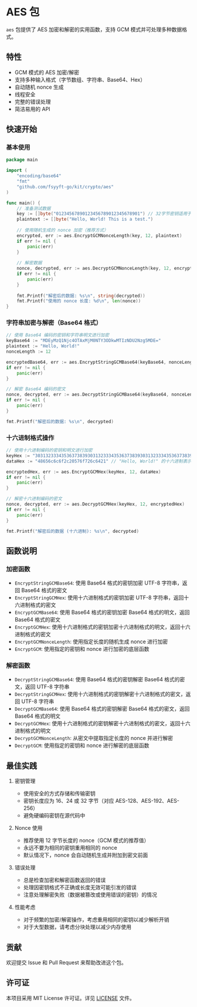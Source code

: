 # AES 包

`aes` 包提供了 AES 加密和解密的实用函数，支持 GCM 模式并可处理多种数据格式。

## 特性

- GCM 模式的 AES 加密/解密
- 支持多种输入格式（字节数组、字符串、Base64、Hex）
- 自动随机 nonce 生成
- 线程安全
- 完整的错误处理
- 简洁易用的 API

## 快速开始

### 基本使用

```go
package main

import (
    "encoding/base64"
    "fmt"
    "github.com/fsyyft-go/kit/crypto/aes"
)

func main() {
    // 准备测试数据
    key := []byte("01234567890123456789012345678901") // 32字节密钥适用于AES-256
    plaintext := []byte("Hello, World! This is a test.")
    
    // 使用随机生成的 nonce 加密（推荐方式）
    encrypted, err := aes.EncryptGCMNonceLength(key, 12, plaintext)
    if err != nil {
        panic(err)
    }
    
    // 解密数据
    nonce, decrypted, err := aes.DecryptGCMNonceLength(key, 12, encrypted)
    if err != nil {
        panic(err)
    }
    
    fmt.Printf("解密后的数据: %s\n", string(decrypted))
    fmt.Printf("使用的 nonce 长度: %d\n", len(nonce))
}
```

### 字符串加密与解密（Base64 格式）

```go
// 使用 Base64 编码的密钥和字符串明文进行加密
keyBase64 := "MDEyMzQ1Njc4OTAxMjM0NTY3ODkwMTIzNDU2Nzg5MDE="
plaintext := "Hello, World!"
nonceLength := 12

encryptedBase64, err := aes.EncryptStringGCMBase64(keyBase64, nonceLength, plaintext)
if err != nil {
    panic(err)
}

// 解密 Base64 编码的密文
nonce, decrypted, err := aes.DecryptStringGCMBase64(keyBase64, nonceLength, encryptedBase64)
if err != nil {
    panic(err)
}

fmt.Printf("解密后的数据: %s\n", decrypted)
```

### 十六进制格式操作

```go
// 使用十六进制编码的密钥和明文进行加密
keyHex := "3031323334353637383930313233343536373839303132333435363738393031"
dataHex := "48656c6c6f2c20576f726c6421" // "Hello, World!" 的十六进制表示

encryptedHex, err := aes.EncryptGCMHex(keyHex, 12, dataHex)
if err != nil {
    panic(err)
}

// 解密十六进制编码的密文
nonce, decrypted, err := aes.DecryptGCMHex(keyHex, 12, encryptedHex)
if err != nil {
    panic(err)
}

fmt.Printf("解密后的数据 (十六进制): %s\n", decrypted)
```

## 函数说明

### 加密函数

- `EncryptStringGCMBase64`: 使用 Base64 格式的密钥加密 UTF-8 字符串，返回 Base64 格式的密文
- `EncryptStringGCMHex`: 使用十六进制格式的密钥加密 UTF-8 字符串，返回十六进制格式的密文
- `EncryptGCMBase64`: 使用 Base64 格式的密钥加密 Base64 格式的明文，返回 Base64 格式的密文
- `EncryptGCMHex`: 使用十六进制格式的密钥加密十六进制格式的明文，返回十六进制格式的密文
- `EncryptGCMNonceLength`: 使用指定长度的随机生成 nonce 进行加密
- `EncryptGCM`: 使用指定的密钥和 nonce 进行加密的底层函数

### 解密函数

- `DecryptStringGCMBase64`: 使用 Base64 格式的密钥解密 Base64 格式的密文，返回 UTF-8 字符串
- `DecryptStringGCMHex`: 使用十六进制格式的密钥解密十六进制格式的密文，返回 UTF-8 字符串
- `DecryptGCMBase64`: 使用 Base64 格式的密钥解密 Base64 格式的密文，返回 Base64 格式的明文
- `DecryptGCMHex`: 使用十六进制格式的密钥解密十六进制格式的密文，返回十六进制格式的明文
- `DecryptGCMNonceLength`: 从密文中提取指定长度的 nonce 并进行解密
- `DecryptGCM`: 使用指定的密钥和 nonce 进行解密的底层函数

## 最佳实践

1. 密钥管理
   - 使用安全的方式存储和传输密钥
   - 密钥长度应为 16、24 或 32 字节（对应 AES-128、AES-192、AES-256）
   - 避免硬编码密钥在源代码中

2. Nonce 使用
   - 推荐使用 12 字节长度的 nonce（GCM 模式的推荐值）
   - 永远不要为相同的密钥重用相同的 nonce
   - 默认情况下，nonce 会自动随机生成并附加到密文前面

3. 错误处理
   - 总是检查加密和解密函数返回的错误
   - 处理因密钥格式不正确或长度无效可能引发的错误
   - 注意处理解密失败（数据被篡改或使用错误的密钥）的情况

4. 性能考虑
   - 对于频繁的加密/解密操作，考虑重用相同的密钥以减少解析开销
   - 对于大型数据，请考虑分块处理以减少内存使用

## 贡献

欢迎提交 Issue 和 Pull Request 来帮助改进这个包。

## 许可证

本项目采用 MIT License 许可证。详见 [LICENSE](../../LICENSE) 文件。 